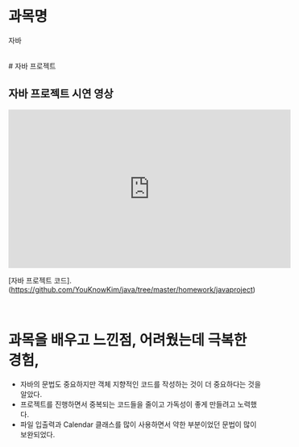 
# 과목명
자바

<br>
# 자바 프로젝트

## 자바 프로젝트 시연 영상  
<iframe width="560" height="315" src="https://www.youtube.com/embed/KGmVzywI4cs" title="YouTube video player" frameborder="0" allow="accelerometer; autoplay; clipboard-write; encrypted-media; gyroscope; picture-in-picture" allowfullscreen></iframe>



[자바 프로젝트 코드].(https://github.com/YouKnowKim/java/tree/master/homework/javaproject)


<br>

# 과목을 배우고 느낀점, 어려웠는데 극복한 경험,  
  - 자바의 문법도 중요하지만 객체 지향적인 코드를 작성하는 것이 더 중요하다는 것을 알았다.
  - 프로젝트를 진행하면서 중복되는 코드들을 줄이고 가독성이 좋게 만들려고 노력했다.
  - 파일 입출력과 Calendar 클래스를 많이 사용하면서 약한 부분이었던 문법이 많이 보완되었다.
